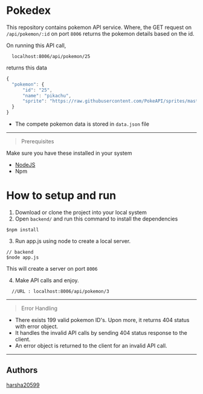 # Pokedex
This repository contains pokemon API service. Where, the GET request on `/api/pokemon/:id` on port `8006` returns the pokemon details based on the id.
  
  On running this API call,
  ```url
    localhost:8006/api/pokemon/25
  ```
  returns this data 
  ```javascript
  {
    "pokemon": {
        "id": "25",
        "name": "pikachu",
        "sprite": "https://raw.githubusercontent.com/PokeAPI/sprites/master/sprites/pokemon/25.png"
    }
  }
  ```

- The compete pokemon data is stored in `data.json` file
---

> Prerequisites

Make sure you have these installed in your system
- [NodeJS](https://nodjs.org/download)
- Npm

# How to setup and run

  1. Download or clone the project into your local system
  2. Open `backend/` and run this command to install the dependencies
  ```shell
  $npm install
  ```
  3. Run app.js using node to create a local server.
  ```shell
  // backend
  $node app.js
  ```
  This will create a server on port `8006`
  
  4. Make API calls and enjoy.
  ```
    //URL : localhost:8006/api/pokemon/3
  ```
---

> Error Handling
- There exists 199 valid pokemon ID's. Upon more, it returns 404 status with error object.
- It handles the invalid API calls by sending 404 status response to the client.
- An error object is returned to the client for an invalid API call.

---

## Authors
[harsha20599](https://github.com/harsha20599)
